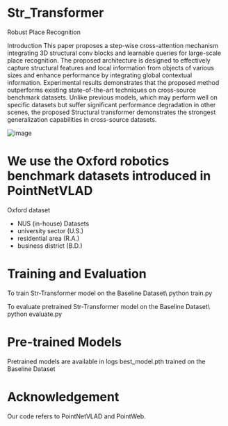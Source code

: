 # Str_Transformer
Robust Place Recognition

Introduction
This paper proposes a step-wise cross-attention mechanism integrating 3D structural conv blocks and learnable queries for large-scale place recognition. The proposed architecture is designed to effectively capture structural features and local information from objects of various sizes and enhance performance by integrating global contextual information. Experimental results demonstrates that the proposed method outperforms existing state-of-the-art techniques on cross-source benchmark datasets. Unlike previous models, which may perform well on specific datasets but suffer significant performance degradation in other scenes, the proposed Structural transformer demonstrates the strongest generalization capabilities in cross-source datasets.

![image](https://github.com/user-attachments/assets/d2faeb65-f2b2-4281-bbab-2bb8d3aab984)


# We use the Oxford robotics benchmark datasets introduced in PointNetVLAD 

Oxford dataset
- NUS (in-house) Datasets
- university sector (U.S.)
- residential area (R.A.)
- business district (B.D.)


# Training and Evaluation
To train Str-Transformer model on the Baseline Dataset\\
python train.py 

To evaluate pretrained Str-Transformer model on the Baseline Dataset\\
python evaluate.py 

# Pre-trained Models
Pretrained models are available in logs
best_model.pth trained on the Baseline Dataset

# Acknowledgement
Our code refers to PointNetVLAD and PointWeb.
